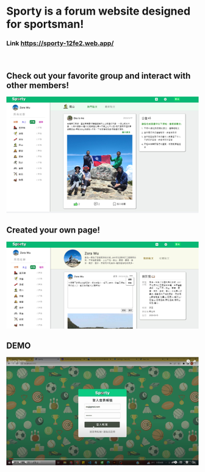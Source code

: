 # Sporty is a forum website designed for sportsman!
### Link https://sporty-12fe2.web.app/
</br>

## Check out your favorite group and interact with other members!
![cover](./README-picture/cover.jpg)
</br>

## Created your own page!
![mypage](./README-picture/mypage.jpg)
</br>

## DEMO 
[![Demo](./README-picture/demo.png)](https://www.youtube.com/watch?v=ZqFkhYww2gA&ab_channel=Z)


